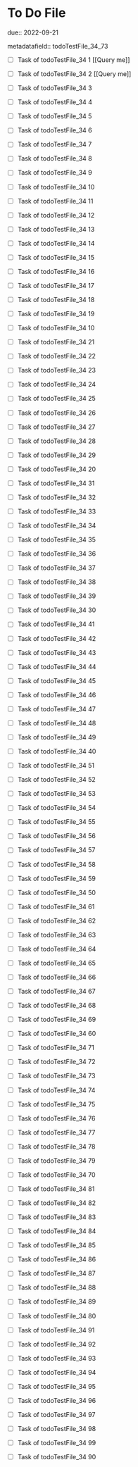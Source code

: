 # To Do File

due:: 2022-09-21

metadatafield:: todoTestFile_34_73

- [ ] Task of todoTestFile_34 1 [[Query me]]
- [ ] Task of todoTestFile_34 2 [[Query me]]
- [ ] Task of todoTestFile_34 3
- [ ] Task of todoTestFile_34 4
- [ ] Task of todoTestFile_34 5
- [ ] Task of todoTestFile_34 6
- [ ] Task of todoTestFile_34 7
- [ ] Task of todoTestFile_34 8
- [ ] Task of todoTestFile_34 9
- [ ] Task of todoTestFile_34 10

- [ ] Task of todoTestFile_34 11 
- [ ] Task of todoTestFile_34 12 
- [ ] Task of todoTestFile_34 13
- [ ] Task of todoTestFile_34 14
- [ ] Task of todoTestFile_34 15
- [ ] Task of todoTestFile_34 16
- [ ] Task of todoTestFile_34 17
- [ ] Task of todoTestFile_34 18
- [ ] Task of todoTestFile_34 19
- [ ] Task of todoTestFile_34 10

- [ ] Task of todoTestFile_34 21 
- [ ] Task of todoTestFile_34 22 
- [ ] Task of todoTestFile_34 23
- [ ] Task of todoTestFile_34 24
- [ ] Task of todoTestFile_34 25
- [ ] Task of todoTestFile_34 26
- [ ] Task of todoTestFile_34 27
- [ ] Task of todoTestFile_34 28
- [ ] Task of todoTestFile_34 29
- [ ] Task of todoTestFile_34 20

- [ ] Task of todoTestFile_34 31 
- [ ] Task of todoTestFile_34 32 
- [ ] Task of todoTestFile_34 33
- [ ] Task of todoTestFile_34 34
- [ ] Task of todoTestFile_34 35
- [ ] Task of todoTestFile_34 36
- [ ] Task of todoTestFile_34 37
- [ ] Task of todoTestFile_34 38
- [ ] Task of todoTestFile_34 39
- [ ] Task of todoTestFile_34 30

- [ ] Task of todoTestFile_34 41 
- [ ] Task of todoTestFile_34 42 
- [ ] Task of todoTestFile_34 43
- [ ] Task of todoTestFile_34 44
- [ ] Task of todoTestFile_34 45
- [ ] Task of todoTestFile_34 46
- [ ] Task of todoTestFile_34 47
- [ ] Task of todoTestFile_34 48
- [ ] Task of todoTestFile_34 49
- [ ] Task of todoTestFile_34 40

- [ ] Task of todoTestFile_34 51 
- [ ] Task of todoTestFile_34 52 
- [ ] Task of todoTestFile_34 53
- [ ] Task of todoTestFile_34 54
- [ ] Task of todoTestFile_34 55
- [ ] Task of todoTestFile_34 56
- [ ] Task of todoTestFile_34 57
- [ ] Task of todoTestFile_34 58
- [ ] Task of todoTestFile_34 59
- [ ] Task of todoTestFile_34 50

- [ ] Task of todoTestFile_34 61 
- [ ] Task of todoTestFile_34 62 
- [ ] Task of todoTestFile_34 63
- [ ] Task of todoTestFile_34 64
- [ ] Task of todoTestFile_34 65
- [ ] Task of todoTestFile_34 66
- [ ] Task of todoTestFile_34 67
- [ ] Task of todoTestFile_34 68
- [ ] Task of todoTestFile_34 69
- [ ] Task of todoTestFile_34 60

- [ ] Task of todoTestFile_34 71 
- [ ] Task of todoTestFile_34 72 
- [ ] Task of todoTestFile_34 73
- [ ] Task of todoTestFile_34 74
- [ ] Task of todoTestFile_34 75
- [ ] Task of todoTestFile_34 76
- [ ] Task of todoTestFile_34 77
- [ ] Task of todoTestFile_34 78
- [ ] Task of todoTestFile_34 79
- [ ] Task of todoTestFile_34 70


- [ ] Task of todoTestFile_34 81 
- [ ] Task of todoTestFile_34 82 
- [ ] Task of todoTestFile_34 83
- [ ] Task of todoTestFile_34 84
- [ ] Task of todoTestFile_34 85
- [ ] Task of todoTestFile_34 86
- [ ] Task of todoTestFile_34 87
- [ ] Task of todoTestFile_34 88
- [ ] Task of todoTestFile_34 89
- [ ] Task of todoTestFile_34 80


- [ ] Task of todoTestFile_34 91 
- [ ] Task of todoTestFile_34 92 
- [ ] Task of todoTestFile_34 93
- [ ] Task of todoTestFile_34 94
- [ ] Task of todoTestFile_34 95
- [ ] Task of todoTestFile_34 96
- [ ] Task of todoTestFile_34 97
- [ ] Task of todoTestFile_34 98
- [ ] Task of todoTestFile_34 99
- [ ] Task of todoTestFile_34 90
